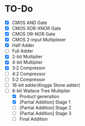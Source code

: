 # TO-Do 

- [x] CMOS AND Gate
- [x] CMOS XOR-XNOR Gate
- [x] CMOS OR-NOR Gate
- [x] CMOS 2-input Multiplexer
- [x] Half Adder
- [ ] Full Adder
- [x] 2-bit Multiplier
- [x] 4-bit Multiplier
- [x] 3:2 Compressor
- [ ] 4:2 Compressor
- [ ] 5:2 Compressor
- [ ] 16-bit adder(Kogge Stone adder)
- [ ] 8-bit Wallace Tree Multiplier
  - [x] Product generation
  - [x] [Partial Addition] Stage 1
  - [ ] [Partial Addition] Stage 2
  - [ ] [Partial Addition] Stage 3
  - [ ] Final Addition
